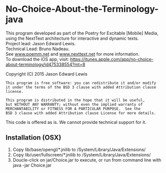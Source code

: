 # No-Choice-About-the-Terminology-java

This program developed as part of the Poetry for Excitable [Mobile] Media, using the NextText architecture for interactive and dynamic texts. <br/>
Project lead: Jason Edward Lewis. <br/>
Technical Lead: Bruno Nadeau. <br/>
See www.poemm.net and www.nexttext.net for more information. <br/>
To download the iOS app, visit: https://itunes.apple.com/app/no-choice-about-terminology/id475338554?mt=8

Copyright (C) 2015  Jason Edward Lewis
  
    This program is free software: you can redistribute it and/or modify
    it under the terms of the BSD 3 clause with added Attribution clause license.

    This program is distributed in the hope that it will be useful,
    but WITHOUT ANY WARRANTY; without even the implied warranty of
    MERCHANTABILITY or FITNESS FOR A PARTICULAR PURPOSE.  See the
    BSD 3 clause with added Attribution clause License for more details.
This code is offered as is. We cannot provide technical support for it.

Installation (OSX)
---
1. Copy lib/base/opengl/*.jnilib to /System/Library/Java/Extensions/
2. Copy lib/user/fullscreen/*.jnilib to /System/Library/Java/Extensions/
2. Doucle-click on jar/Choice.jar to execute, or run from command line with java -jar Choice.jar
